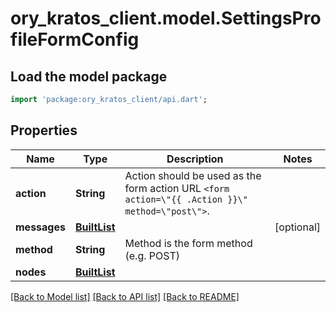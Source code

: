 # ory_kratos_client.model.SettingsProfileFormConfig

## Load the model package
```dart
import 'package:ory_kratos_client/api.dart';
```

## Properties
Name | Type | Description | Notes
------------ | ------------- | ------------- | -------------
**action** | **String** | Action should be used as the form action URL `<form action=\"{{ .Action }}\" method=\"post\">`. | 
**messages** | [**BuiltList<UiText>**](UiText.md) |  | [optional] 
**method** | **String** | Method is the form method (e.g. POST) | 
**nodes** | [**BuiltList<UiNode>**](UiNode.md) |  | 

[[Back to Model list]](../README.md#documentation-for-models) [[Back to API list]](../README.md#documentation-for-api-endpoints) [[Back to README]](../README.md)


